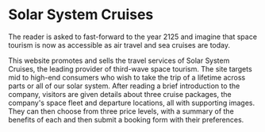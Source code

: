 # Solar System Cruises

The reader is asked to fast-forward to the year 2125 and imagine that space tourism is now as accessible as air travel and sea cruises are today.

This website promotes and sells the travel services of Solar System Cruises, the leading provider of third-wave space tourism. The site targets mid to high-end consumers who wish to take the trip of a lifetime across parts or all of our solar system. After reading a brief introduction to the company, visitors are given details about three cruise packages, the company's space fleet and departure locations, all with supporting images. They can then choose from three price levels, with a summary of the benefits of each and then submit a booking form with their preferences.
